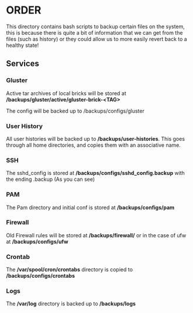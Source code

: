 # ORDER
This directory contains bash scripts to backup certain files on the system, this is because there is quite a bit of information that we can get from the files (such as history) or they could allow us to more easily revert back to a healthy state! 

## Services 

### Gluster
Active tar archives of local bricks will be stored at **/backups/gluster/active/gluster-brick-\<TAG\>**

The config will be backed up to /backups/configs/gluster

### User History 
All user histories will be backed up to **/backups/user-histories**. This goes through all home directories, and copies them with an associative name.
### SSH
The sshd_config is stored at **/backups/configs/sshd_config.backup** with the ending .backup (As you can see) 
### PAM
The Pam directory and initial conf is stored at **/backups/configs/pam**
### Firewall
Old Firewall rules will be stored at **/backups/firewall/** or in the case of ufw at **/backups/configs/ufw**
### Crontab
The **/var/spool/cron/crontabs** directory is copied to **/backups/configs/crontabs**
### Logs
The **/var/log** directory is backed up to **/backups/logs**

